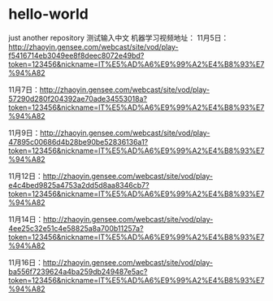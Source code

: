 # hello-world
just another repository
测试输入中文
机器学习视频地址：
11月5日：http://zhaoyin.gensee.com/webcast/site/vod/play-f5416714eb3049ee8f8deec8072e49bd?token=123456&nickname=IT%E5%AD%A6%E9%99%A2%E4%B8%93%E7%94%A82

11月7日：http://zhaoyin.gensee.com/webcast/site/vod/play-57290d280f204392ae70ade34553018a?token=123456&nickname=IT%E5%AD%A6%E9%99%A2%E4%B8%93%E7%94%A82

11月9日：http://zhaoyin.gensee.com/webcast/site/vod/play-47895c00686d4b28be90be52836136a1?token=123456&nickname=IT%E5%AD%A6%E9%99%A2%E4%B8%93%E7%94%A82

11月12日：http://zhaoyin.gensee.com/webcast/site/vod/play-e4c4bed9825a4753a2dd5d8aa8346cb7?token=123456&nickname=IT%E5%AD%A6%E9%99%A2%E4%B8%93%E7%94%A82

11月14日：http://zhaoyin.gensee.com/webcast/site/vod/play-4ee25c32e51c4e58825a8a700b11257a?token=123456&nickname=IT%E5%AD%A6%E9%99%A2%E4%B8%93%E7%94%A82

11月16日：http://zhaoyin.gensee.com/webcast/site/vod/play-ba556f7239624a4ba259db249487e5ac?token=123456&nickname=IT%E5%AD%A6%E9%99%A2%E4%B8%93%E7%94%A82
